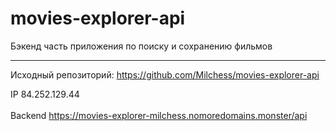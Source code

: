 # movies-explorer-api
Бэкенд часть приложения по поиску и сохранению фильмов

------
Исходный репозиторий: https://github.com/Milchess/movies-explorer-api 


IP  84.252.129.44 <br>  
Backend  https://movies-explorer-milchess.nomoredomains.monster/api
